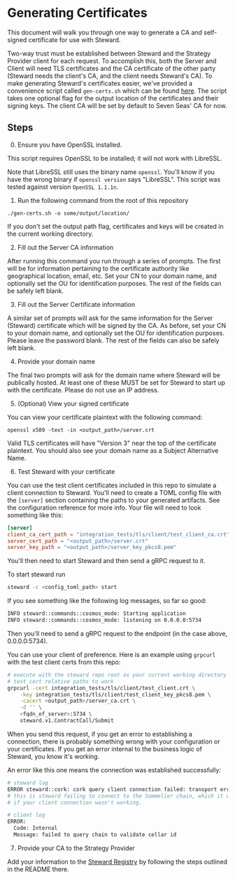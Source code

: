 # Generating Certificates

This document will walk you through one way to generate a CA and self-signed certificate for use with Steward.

Two-way trust must be established between Steward and the Strategy Provider client for each request. To accomplish this, both the Server and Client will need TLS certificates and the CA certificate of the other party (Steward needs the client's CA, and the client needs Steward's CA). To make generating Steward's certificates easier, we've provided a convenience script called `gen-certs.sh` which can be found [here](../gen-certs.sh). The script takes one optional flag for the output location of the certificates and their signing keys. The client CA will be set by default to Seven Seas' CA for now.

## Steps

0. Ensure you have OpenSSL installed.

This script requires OpenSSL to be installed; it will not work with LibreSSL.

Note that LibreSSL still uses the binary name `openssl`. You'll know if you have the wrong binary if `openssl version` says "LibreSSL". This script was tested against version `OpenSSL 1.1.1n`.

1. Run the following command from the root of this repository

```
./gen-certs.sh -o some/output/location/
```

If you don't set the output path flag, certificates and keys will be created in the current working directory.

2. Fill out the Server CA information

After running this command you run through a series of prompts. The first will be for information pertaining to the certificate authority like geographical location, email, etc. Set your CN to your domain name, and optionally set the OU for identification purposes. The rest of the fields can be safely left blank.

3. Fill out the Server Certificate information

A similar set of prompts will ask for the same information for the Server (Steward) certificate which will be signed by the CA. As before, set your CN to your domain name, and optionally set the OU for identification purposes. Please leave the password blank. The rest of the fields can also be safely left blank.

4. Provide your domain name

The final two prompts will ask for the domain name where Steward will be publically hosted. At least one of these MUST be set for Steward to start up with the certificate. Please do not use an IP address.

5. (Optional) View your signed certificate

You can view your certificate plaintext with the following command:

```
openssl x509 -text -in <output_path>/server.crt
```

Valid TLS certificates will have "Version 3" near the top of the certificate plaintext. You should also see your domain name as a Subject Alternative Name.

6. Test Steward with your certificate

You can use the test client certificates included in this repo to simulate a client connection to Steward. You'll need to create a TOML config file with the `[server]` section containing the paths to your generated artifacts. See the configuration reference for more info. Your file will need to look something like this:

```toml
[server]
client_ca_cert_path = "integration_tests/tls/client/test_client_ca.crt" # this path is relative to the steward repository root
server_cert_path = "<output_path>/server.crt"
server_key_path = "<output_path>/server_key_pkcs8.pem"
```

You'll then need to start Steward and then send a gRPC request to it.

To start steward run

```bash
steward -c <config_toml_path> start
```

If you see something like the following log messages, so far so good:

```bash
INFO steward::commands::cosmos_mode: Starting application
INFO steward::commands::cosmos_mode: listening on 0.0.0.0:5734
```

Then you'll need to send a gRPC request to the endpoint (in the case above, 0.0.0.0:5734).

You can use your client of preference. Here is an example using `grpcurl` with the test client certs from this repo:

```bash
# execute with the steward repo root as your current working directory for the
# test cert relative paths to work
grpcurl -cert integration_tests/tls/client/test_client.crt \
	-key integration_tests/tls/client/test_client_key_pkcs8.pem \
	-cacert <output_path>/server_ca.crt \
	-d '' \
	<fqdn_of_server>:5734 \
	steward.v1.ContractCall/Submit
```

When you send this request, if you get an error to establishing a connection, there is probably something wrong with your configuration or your certificates. If you get an error internal to the business logic of Steward, you know it's working.

An error like this one means the connection was established successfully:

```bash
# steward log
ERROR steward::cork: cork query client connection failed: transport error: error trying to connect: tcp connect error: Connection refused (os error 61)
# this is steward failing to connect to the Sommelier chain, which it would not be attempting
# if your client connection wasn't working.

# client log
ERROR:
  Code: Internal
  Message: failed to query chain to validate cellar id
```

7. Provide your CA to the Strategy Provider

Add your information to the [Steward Registry](https://github.com/peggyjv/steward-registry) by following the steps outlined in the README there.

